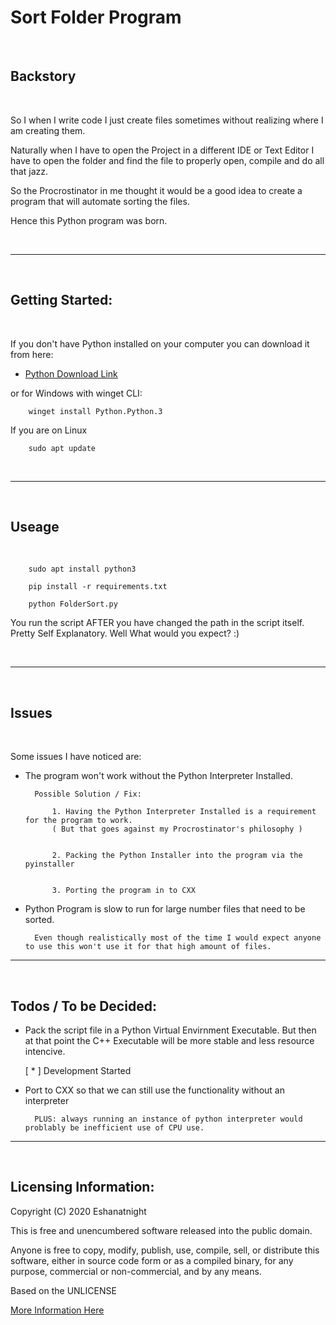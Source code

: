 # Sort Folder Program

</br>

## Backstory

</br>

So I when I write code I just create files sometimes without realizing where I am creating them.

Naturally when I have to open the Project in a different IDE or Text Editor I have to open the folder and find the file to properly open, compile and do all that jazz.

So the Procrostinator in me thought it would be a good idea to create a program that will automate sorting the files.

Hence this Python program was born.

</br>

---

</br>

## Getting Started:

</br>

If you don't have Python installed on your computer you can download it from here:

- [Python Download Link](https://www.python.org/downloads/)

or for Windows with winget CLI:

```terminal
    winget install Python.Python.3
```

If you are on Linux

```terminal
    sudo apt update
```

</br>

---

</br>

## Useage

</br>


```terminal
    sudo apt install python3
```

```terminal
    pip install -r requirements.txt
```

```terminal
    python FolderSort.py
```

You run the script AFTER you have changed the path in the script itself. Pretty Self Explanatory. Well What would you expect? :)

</br>

---

</br>

## Issues

</br>

Some issues I have noticed are:

- The program won't work without the Python Interpreter Installed.

        Possible Solution / Fix:

            1. Having the Python Interpreter Installed is a requirement for the program to work.
            ( But that goes against my Procrostinator's philosophy )


            2. Packing the Python Installer into the program via the pyinstaller


            3. Porting the program in to CXX

- Python Program is slow to run for large number files that need to be sorted.

        Even though realistically most of the time I would expect anyone to use this won't use it for that high amount of files.

---

</br>

## Todos / To be Decided:

- Pack the script file in a Python Virtual Envirnment Executable. But then at that point the C++ Executable will be more stable and less resource intencive.

    [ * ] Development Started

- Port to CXX so that we can still use the functionality without an interpreter

        PLUS: always running an instance of python interpreter would problably be inefficient use of CPU use.

---

</br>

## Licensing Information:

Copyright (C) 2020 Eshanatnight

This is free and unencumbered software released into the public domain.

Anyone is free to copy, modify, publish, use, compile, sell, or
distribute this software, either in source code form or as a compiled
binary, for any purpose, commercial or non-commercial, and by any
means.

Based on the UNLICENSE

[More Information Here](./LICENSE)